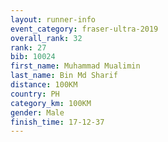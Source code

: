 ```yaml
---
layout: runner-info
event_category: fraser-ultra-2019 
overall_rank: 32
rank: 27
bib: 10024
first_name: Muhammad Mualimin
last_name: Bin Md Sharif
distance: 100KM
country: PH
category_km: 100KM
gender: Male
finish_time: 17-12-37
---
```

